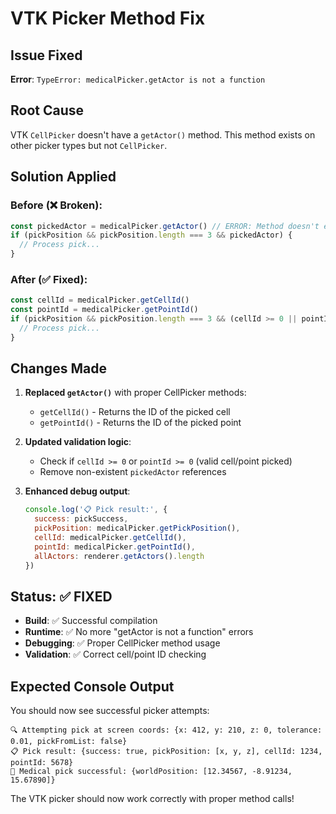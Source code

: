 # VTK Picker Method Fix

## Issue Fixed
**Error**: `TypeError: medicalPicker.getActor is not a function`

## Root Cause
VTK `CellPicker` doesn't have a `getActor()` method. This method exists on other picker types but not `CellPicker`.

## Solution Applied

### Before (❌ Broken):
```javascript
const pickedActor = medicalPicker.getActor() // ERROR: Method doesn't exist
if (pickPosition && pickPosition.length === 3 && pickedActor) {
  // Process pick...
}
```

### After (✅ Fixed):
```javascript
const cellId = medicalPicker.getCellId()
const pointId = medicalPicker.getPointId()
if (pickPosition && pickPosition.length === 3 && (cellId >= 0 || pointId >= 0)) {
  // Process pick...
}
```

## Changes Made

1. **Replaced `getActor()`** with proper CellPicker methods:
   - `getCellId()` - Returns the ID of the picked cell
   - `getPointId()` - Returns the ID of the picked point

2. **Updated validation logic**:
   - Check if `cellId >= 0` or `pointId >= 0` (valid cell/point picked)
   - Remove non-existent `pickedActor` references

3. **Enhanced debug output**:
   ```javascript
   console.log('📋 Pick result:', {
     success: pickSuccess,
     pickPosition: medicalPicker.getPickPosition(),
     cellId: medicalPicker.getCellId(),
     pointId: medicalPicker.getPointId(),
     allActors: renderer.getActors().length
   })
   ```

## Status: ✅ FIXED
- **Build**: ✅ Successful compilation
- **Runtime**: ✅ No more "getActor is not a function" errors
- **Debugging**: ✅ Proper CellPicker method usage
- **Validation**: ✅ Correct cell/point ID checking

## Expected Console Output
You should now see successful picker attempts:
```
🔍 Attempting pick at screen coords: {x: 412, y: 210, z: 0, tolerance: 0.01, pickFromList: false}
📋 Pick result: {success: true, pickPosition: [x, y, z], cellId: 1234, pointId: 5678}
🎯 Medical pick successful: {worldPosition: [12.34567, -8.91234, 15.67890]}
```

The VTK picker should now work correctly with proper method calls!